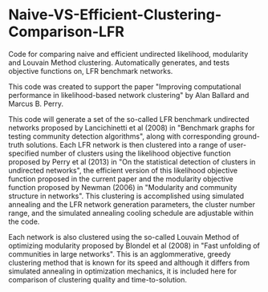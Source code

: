 # Naive-VS-Efficient-Clustering-Comparison-LFR
Code for comparing naive and efficient undirected likelihood, modularity and Louvain Method clustering. Automatically generates, and tests objective functions on, LFR benchmark networks.

This code was created to support the paper "Improving computational performance in likelihood-based network clustering" by Alan Ballard and Marcus B. Perry. 

This code will generate a set of the so-called LFR benchmark undirected networks proposed by Lancichinetti et al (2008) in "Benchmark graphs for testing community detection algorithms", along with corresponding ground-truth solutions.
Each LFR network is then clustered into a range of user-specified number of clusters using the likelihood objective function proposed by Perry et al (2013) in "On the statistical detection of clusters in undirected networks", the efficient version of this likelihood objective function proposed in the current paper and the modularity objective function proposed by Newman (2006) in "Modularity and community structure in networks". 
This clustering is accomplished using simulated annealing and the LFR network generation parameters, the cluster number range, and the simulated annealing cooling schedule are adjustable within the code.

Each network is also clustered using the so-called Louvain Method of optimizing modularity proposed by Blondel et al (2008) in "Fast unfolding of communities in large networks". This is an agglommerative, greedy clustering method that is known for its speed and although it differs from simulated annealing in optimization mechanics, it is included here for comparison of clustering quality and time-to-solution.
